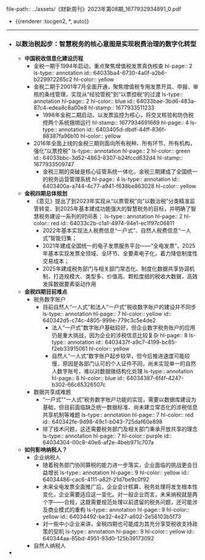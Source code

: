 file-path:: ../assets/《财新周刊》2023年第08期_1677932934891_0.pdf

- {{renderer :tocgen2, *, auto}}
- ---
- ### 以数治税起步：智慧税务的核心意图是实现税费治理的数字化转型
	- **中国税收信息化建设历程**
		- 金税一期于1994年启动，重点聚焦增值税发票真伪核查
		  hl-page:: 2
		  ls-type:: annotation
		  id:: 64033ba4-6730-4a0f-a2b6-b229972265c2
		  hl-color:: yellow
		- 金税二期于2001年7月全面开通，聚焦增值税专用发票开具、申报、审核的条线管理，实现从“经验管税”到“以票控税”的过渡
		  ls-type:: annotation
		  hl-page:: 2
		  hl-color:: blue
		  id:: 64033bae-3bd6-483a-87c4-edea8c8a00e8
		  hl-stamp:: 1677933511233
			- 1998年金税二期启动，以发票监控为核心，将交叉核验和防伪税控两个系统捆绑运行
			  hl-stamp:: 1677934691669
			  hl-page:: 4
			  ls-type:: annotation
			  id:: 6403405d-dbdf-44ff-836f-88387fa96b10
			  hl-color:: yellow
		- 2016年全面上线的金税三期则面向所有税种、所有环节、所有机构，强化“以票控税”
		  ls-type:: annotation
		  hl-page:: 2
		  hl-color:: green
		  id:: 64033bbc-3d52-4863-8307-b24fccd632d4
		  hl-stamp:: 1677933509747
			- 金税三期的突破是核心征管系统一体化，金税三期建成了全国统一的税务运营管理系统
			  hl-page:: 4
			  ls-type:: annotation
			  id:: 6403400a-a744-4c77-a941-f638be863028
			  hl-color:: yellow
	- **金税四期总体规划**
		- 《意见》提出了到2023年实现从“以票管税”向“以数治税”分类精准监管转变、到2025年基本建成功能强大的智慧税务的目标，并明确了智慧税务建设一系列的时间表：
		  ls-type:: annotation
		  hl-page:: 2
		  hl-color:: red
		  id:: 64033c2b-c1a1-4974-94e1-ec1f97c06811
			- 2022年基本实现法人税费信息“一户式”、自然人税费信息“一人式”智能归集；
			- 2021年建成全国统一的电子发票服务平台——“全电发票”，2025年基本实现发票全领域、全环节、全要素电子化，着力降低制度性交易成本；
			- 2025年建成税务部门与相关部门常态化、制度化数据共享协调机制，打造规模大、类型多、价值高、颗粒度细的税收大数据，高效发挥数据要素驱动作用
	- **金税四期目前难点**
		- 税务数字账户
			- 目前自然人“一人式”和法人“一户式”税收数字账户的建设并不同步
			  ls-type:: annotation
			  hl-page:: 7
			  hl-color:: yellow
			  id:: 640342d5-c74c-4805-999e-779c3c5e4de2
				- 法人“一户式”数字账户基础较好，但企业数字税务账户的应用仍是重大挑战，因为企业的涉税信息比较复杂
				  hl-page:: 8
				  ls-type:: annotation
				  id:: 6403437f-a9c7-4199-bc85-f2eb33915061
				  hl-color:: yellow
				- 自然人“一人式”数字账户起步较早，但今后推进速度可能较慢，原因是各部门认可的个人证件不同，尚未实现单一的自然人数字账号，难以对数据做结构化处理
				  ls-type:: annotation
				  hl-page:: 8
				  hl-color:: blue
				  id:: 64034387-6f4f-4247-b302-66c65326507c
		- 数据共享成难题
			- “一户式”“一人式”税务数字账户功能的实现，需要以数据库建设为基础，但目前面临缺乏统一数据标准、尚未建立常态化的涉税信息共享机制等难题
			  ls-type:: annotation
			  hl-page:: 7
			  hl-color:: red
			  id:: 640342fe-9d98-49c1-b043-725daf60e898
			- 除了技术问题，这还需要税务部门及相关部门秉承开放共享的理念
			  ls-type:: annotation
			  hl-page:: 7
			  hl-color:: purple
			  id:: 64034304-00c8-40e6-af2e-4beb971c707a
	- **如何影响纳税人？**
		- 企业纳税人
			- 随着税务部门协同算税的能力进一步落实，企业面临的挑战更会日益增长
			  ls-type:: annotation
			  hl-page:: 9
			  hl-color:: yellow
			  id:: 64034486-cac6-4111-a82f-21d7be9c0f92
			- 未来全电发票全面推广后，企业会计核算、税务处理将发生根本性变化，企业需要适应这一变化。对一般企业而言，未来纳税就是两个字——合规，这既需要规范处理以前遗留的税务问题，还可能涉及商业模式的重构
			  ls-type:: annotation
			  hl-page:: 9
			  hl-color:: yellow
			  id:: 64034492-be32-4e27-a602-2e56103b5f73
			- 对一些中小企业来讲，金税四期也可能成为其充分享受税收支持政策的契机
			  ls-type:: annotation
			  hl-page:: 9
			  hl-color:: yellow
			  id:: 640344aa-85bd-4951-93d0-125b39173092
		- 自然人纳税人
-